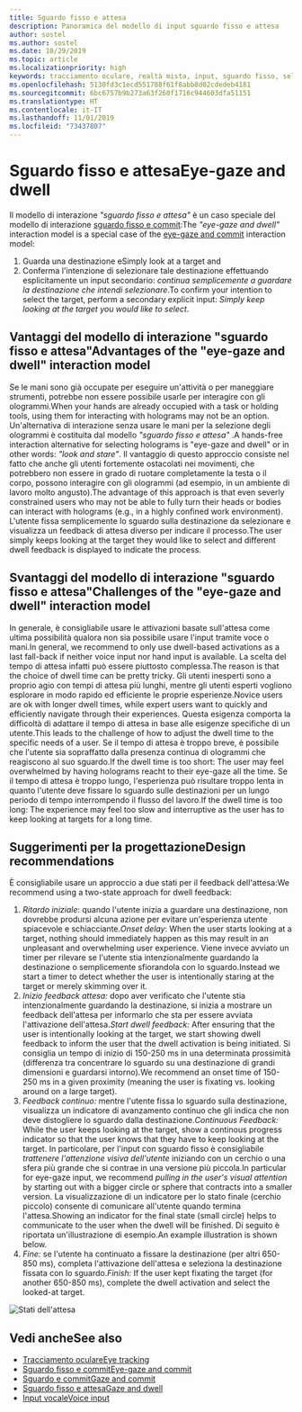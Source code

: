 ```yaml
---
title: Sguardo fisso e attesa
description: Panoramica del modello di input sguardo fisso e attesa
author: sostel
ms.author: sostel
ms.date: 10/29/2019
ms.topic: article
ms.localizationpriority: high
keywords: tracciamento oculare, realtà mista, input, sguardo fisso, selezione oculare della destinazione, HoloLens 2, selezione con gli occhi, attesa
ms.openlocfilehash: 5130fd3c1ecd551788f61f8abb8d02cdedeb4181
ms.sourcegitcommit: 6bc6757b9b273a63f260f1716c944603dfa51151
ms.translationtype: HT
ms.contentlocale: it-IT
ms.lasthandoff: 11/01/2019
ms.locfileid: "73437807"
---
```

# <a name="eye-gaze-and-dwell"></a><span data-ttu-id="5cdf1-104">Sguardo fisso e attesa</span><span class="sxs-lookup"><span data-stu-id="5cdf1-104">Eye-gaze and dwell</span></span>

<span data-ttu-id="5cdf1-105">Il modello di interazione _"sguardo fisso e attesa"_ è un caso speciale del modello di interazione [sguardo fisso e commit](gaze-and-commit.md):</span><span class="sxs-lookup"><span data-stu-id="5cdf1-105">The _"eye-gaze and dwell"_ interaction model is a special case of the [eye-gaze and commit](gaze-and-commit.md) interaction model:</span></span>
1. <span data-ttu-id="5cdf1-106">Guarda una destinazione e</span><span class="sxs-lookup"><span data-stu-id="5cdf1-106">Simply look at a target and</span></span> 
2. <span data-ttu-id="5cdf1-107">Conferma l'intenzione di selezionare tale destinazione effettuando esplicitamente un input secondario: _continua semplicemente a guardare la destinazione che intendi selezionare_.</span><span class="sxs-lookup"><span data-stu-id="5cdf1-107">To confirm your intention to select the target, perform a secondary explicit input: _Simply keep looking at the target you would like to select_.</span></span>

## <a name="advantages-of-the-eye-gaze-and-dwell-interaction-model"></a><span data-ttu-id="5cdf1-108">Vantaggi del modello di interazione "sguardo fisso e attesa"</span><span class="sxs-lookup"><span data-stu-id="5cdf1-108">Advantages of the "eye-gaze and dwell" interaction model</span></span> 
<span data-ttu-id="5cdf1-109">Se le mani sono già occupate per eseguire un'attività o per maneggiare strumenti, potrebbe non essere possibile usarle per interagire con gli ologrammi.</span><span class="sxs-lookup"><span data-stu-id="5cdf1-109">When your hands are already occupied with a task or holding tools, using them for interacting with holograms may not be an option.</span></span>
<span data-ttu-id="5cdf1-110">Un'alternativa di interazione senza usare le mani per la selezione degli ologrammi è costituita dal modello _"sguardo fisso e attesa"_ .</span><span class="sxs-lookup"><span data-stu-id="5cdf1-110">A hands-free interaction alternative for selecting holograms is "eye-gaze and dwell" or in other words: _"look and stare"_.</span></span> <span data-ttu-id="5cdf1-111">Il vantaggio di questo approccio consiste nel fatto che anche gli utenti fortemente ostacolati nei movimenti, che potrebbero non essere in grado di ruotare completamente la testa o il corpo, possono interagire con gli ologrammi (ad esempio, in un ambiente di lavoro molto angusto).</span><span class="sxs-lookup"><span data-stu-id="5cdf1-111">The advantage of this approach is that even severly constrained users who may not be able to fully turn their heads or bodies can interact with holograms (e.g., in a highly confined work environment).</span></span>
<span data-ttu-id="5cdf1-112">L'utente fissa semplicemente lo sguardo sulla destinazione da selezionare e visualizza un feedback di attesa diverso per indicare il processo.</span><span class="sxs-lookup"><span data-stu-id="5cdf1-112">The user simply keeps looking at the target they would like to select and different dwell feedback is displayed to indicate the process.</span></span>


## <a name="challenges-of-the-eye-gaze-and-dwell-interaction-model"></a><span data-ttu-id="5cdf1-113">Svantaggi del modello di interazione "sguardo fisso e attesa"</span><span class="sxs-lookup"><span data-stu-id="5cdf1-113">Challenges of the "eye-gaze and dwell" interaction model</span></span>
<span data-ttu-id="5cdf1-114">In generale, è consigliabile usare le attivazioni basate sull'attesa come ultima possibilità qualora non sia possibile usare l'input tramite voce o mani.</span><span class="sxs-lookup"><span data-stu-id="5cdf1-114">In general, we  recommend to only use dwell-based activations as a last fall-back if neither voice input nor hand input is available.</span></span> <span data-ttu-id="5cdf1-115">La scelta del tempo di attesa infatti può essere piuttosto complessa.</span><span class="sxs-lookup"><span data-stu-id="5cdf1-115">The reason is that the choice of dwell time can be pretty tricky.</span></span> <span data-ttu-id="5cdf1-116">Gli utenti inesperti sono a proprio agio con tempi di attesa più lunghi, mentre gli utenti esperti vogliono esplorare in modo rapido ed efficiente le proprie esperienze.</span><span class="sxs-lookup"><span data-stu-id="5cdf1-116">Novice users are ok with longer dwell times, while expert users want to quickly and efficiently navigate through their experiences.</span></span> <span data-ttu-id="5cdf1-117">Questa esigenza comporta la difficoltà di adattare il tempo di attesa in base alle esigenze specifiche di un utente.</span><span class="sxs-lookup"><span data-stu-id="5cdf1-117">This leads to the challenge of how to adjust the dwell time to the specific needs of a user.</span></span>
<span data-ttu-id="5cdf1-118">Se il tempo di attesa è troppo breve, è possibile che l'utente sia sopraffatto dalla presenza continua di ologrammi che reagiscono al suo sguardo.</span><span class="sxs-lookup"><span data-stu-id="5cdf1-118">If the dwell time is too short: The user may feel overwhelmed by having holograms reacht to their eye-gaze all the time.</span></span> <span data-ttu-id="5cdf1-119">Se il tempo di attesa è troppo lungo, l'esperienza può risultare troppo lenta in quanto l'utente deve fissare lo sguardo sulle destinazioni per un lungo periodo di tempo interrompendo il flusso del lavoro.</span><span class="sxs-lookup"><span data-stu-id="5cdf1-119">If the dwell time is too long: The experience may feel too slow and interruptive as the user has to keep looking at targets for a long time.</span></span>

## <a name="design-recommendations"></a><span data-ttu-id="5cdf1-120">Suggerimenti per la progettazione</span><span class="sxs-lookup"><span data-stu-id="5cdf1-120">Design recommendations</span></span>
<span data-ttu-id="5cdf1-121">È consigliabile usare un approccio a due stati per il feedback dell'attesa:</span><span class="sxs-lookup"><span data-stu-id="5cdf1-121">We recommend using a two-state approach for dwell feedback:</span></span>
1. <span data-ttu-id="5cdf1-122">*Ritardo iniziale*: quando l'utente inizia a guardare una destinazione, non dovrebbe prodursi alcuna azione per evitare un'esperienza utente spiacevole e schiacciante.</span><span class="sxs-lookup"><span data-stu-id="5cdf1-122">*Onset delay*: When the user starts looking at a target, nothing should immediately happen as this may result in an unpleasant and overwhelming user experience.</span></span> <span data-ttu-id="5cdf1-123">Viene invece avviato un timer per rilevare se l'utente stia intenzionalmente guardando la destinazione o semplicemente sfiorandola con lo sguardo.</span><span class="sxs-lookup"><span data-stu-id="5cdf1-123">Instead we start a timer to detect whether the user is intentionally staring at the target or merely skimming over it.</span></span>
2. <span data-ttu-id="5cdf1-124">*Inizio feedback attesa:* dopo aver verificato che l'utente stia intenzionalmente guardando la destinazione, si inizia a mostrare un feedback dell'attesa per informarlo che sta per essere avviata l'attivazione dell'attesa.</span><span class="sxs-lookup"><span data-stu-id="5cdf1-124">*Start dwell feedback:* After ensuring that the user is intentionally looking at the target, we start showing dwell feedback to inform the user that the dwell activation is being initiated.</span></span> <span data-ttu-id="5cdf1-125">Si consiglia un tempo di inizio di 150-250 ms in una determinata prossimità (differenza tra concentrare lo sguardo su una destinazione di grandi dimensioni e guardarsi intorno).</span><span class="sxs-lookup"><span data-stu-id="5cdf1-125">We recommend an onset time of 150-250 ms in a given proximity (meaning the user is fixating vs. looking around on a large target).</span></span>  
3. <span data-ttu-id="5cdf1-126">*Feedback continuo:* mentre l'utente fissa lo sguardo sulla destinazione, visualizza un indicatore di avanzamento continuo che gli indica che non deve distogliere lo sguardo dalla destinazione.</span><span class="sxs-lookup"><span data-stu-id="5cdf1-126">*Continuous Feedback:* While the user keeps looking at the target, show a continous progress indicator so that the user knows that they have to keep looking at the target.</span></span> <span data-ttu-id="5cdf1-127">In particolare, per l'input con sguardo fisso è consigliabile _trattenere l'attenzione visiva dell'utente_ iniziando con un cerchio o una sfera più grande che si contrae in una versione più piccola.</span><span class="sxs-lookup"><span data-stu-id="5cdf1-127">In particular for eye-gaze input, we recommend _pulling in the user's visual attention_ by starting out with a bigger circle or sphere that contracts into a smaller version.</span></span> <span data-ttu-id="5cdf1-128">La visualizzazione di un indicatore per lo stato finale (cerchio piccolo) consente di comunicare all'utente quando termina l'attesa.</span><span class="sxs-lookup"><span data-stu-id="5cdf1-128">Showing an indicator for the final state (small circle) helps to communicate to the user when the dwell will be finished.</span></span> <span data-ttu-id="5cdf1-129">Di seguito è riportata un'illustrazione di esempio.</span><span class="sxs-lookup"><span data-stu-id="5cdf1-129">An example illustration is shown below.</span></span> 
4. <span data-ttu-id="5cdf1-130">*Fine:* se l'utente ha continuato a fissare la destinazione (per altri 650-850 ms), completa l'attivazione dell'attesa e seleziona la destinazione fissata con lo sguardo.</span><span class="sxs-lookup"><span data-stu-id="5cdf1-130">*Finish:* If the user kept fixating the target (for another 650-850 ms), complete the dwell activation and select the looked-at target.</span></span>

![Stati dell'attesa](images/eyes_dwellstate_recommendation.png)<br>

## <a name="see-also"></a><span data-ttu-id="5cdf1-132">Vedi anche</span><span class="sxs-lookup"><span data-stu-id="5cdf1-132">See also</span></span>
* [<span data-ttu-id="5cdf1-133">Tracciamento oculare</span><span class="sxs-lookup"><span data-stu-id="5cdf1-133">Eye tracking</span></span>](eye-tracking.md)
* [<span data-ttu-id="5cdf1-134">Sguardo fisso e commit</span><span class="sxs-lookup"><span data-stu-id="5cdf1-134">Eye-gaze and commit</span></span>](gaze-and-commit-eyes.md)
* [<span data-ttu-id="5cdf1-135">Sguardo e commit</span><span class="sxs-lookup"><span data-stu-id="5cdf1-135">Gaze and commit</span></span>](gaze-and-commit.md)
* [<span data-ttu-id="5cdf1-136">Sguardo fisso e attesa</span><span class="sxs-lookup"><span data-stu-id="5cdf1-136">Gaze and dwell</span></span>](gaze-and-dwell.md)
* [<span data-ttu-id="5cdf1-137">Input vocale</span><span class="sxs-lookup"><span data-stu-id="5cdf1-137">Voice input</span></span>](voice-design.md)
